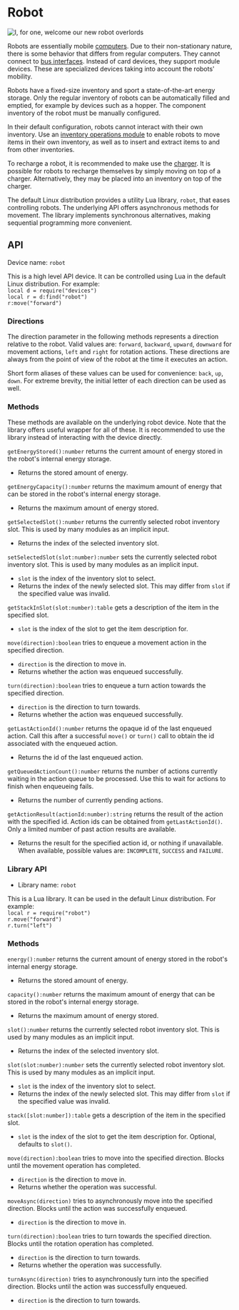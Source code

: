 # Robot
![I, for one, welcome our new robot overlords](item:oc2:robot)

Robots are essentially mobile [computers](../block/computer.md). Due to their non-stationary nature, there is some behavior that differs from regular computers. They cannot connect to [bus interfaces](../block/bus_interface.md). Instead of card devices, they support module devices. These are specialized devices taking into account the robots' mobility.

Robots have a fixed-size inventory and sport a state-of-the-art energy storage. Only the regular inventory of robots can be automatically filled and emptied, for example by devices such as a hopper. The component inventory of the robot must be manually configured.

In their default configuration, robots cannot interact with their own inventory. Use an [inventory operations module](inventory_operations_module.md) to enable robots to move items in their own inventory, as well as to insert and extract items to and from other inventories.

To recharge a robot, it is recommended to make use the [charger](../block/charger.md). It is possible for robots to recharge themselves by simply moving on top of a charger. Alternatively, they may be placed into an inventory on top of the charger.

The default Linux distribution provides a utility Lua library, `robot`, that eases controlling robots. The underlying API offers asynchronous methods for movement. The library implements synchronous alternatives, making sequential programming more convenient.

## API
Device name: `robot`

This is a high level API device. It can be controlled using Lua in the default Linux distribution. For example:  
`local d = require("devices")`  
`local r = d:find("robot")`  
`r:move("forward")`

### Directions
The direction parameter in the following methods represents a direction relative to the robot. Valid values are: `forward`, `backward`, `upward`, `downward` for movement actions, `left` and `right` for rotation actions. These directions are always from the point of view of the robot at the time it executes an action.

Short form aliases of these values can be used for convenience: `back`, `up`, `down`. For extreme brevity, the initial letter of each direction can be used as well.

### Methods
These methods are available on the underlying robot device. Note that the library offers useful wrapper for all of these. It is recommended to use the library instead of interacting with the device directly.

`getEnergyStored():number` returns the current amount of energy stored in the robot's internal energy storage.
- Returns the stored amount of energy.

`getEnergyCapacity():number` returns the maximum amount of energy that can be stored in the robot's internal energy storage.
- Returns the maximum amount of energy stored.

`getSelectedSlot():number` returns the currently selected robot inventory slot. This is used by many modules as an implicit input.
- Returns the index of the selected inventory slot.

`setSelectedSlot(slot:number):number` sets the currently selected robot inventory slot. This is used by many modules as an implicit input.
- `slot` is the index of the inventory slot to select.
- Returns the index of the newly selected slot. This may differ from `slot` if the specified value was invalid.

`getStackInSlot(slot:number):table` gets a description of the item in the specified slot.
- `slot` is the index of the slot to get the item description for.

`move(direction):boolean` tries to enqueue a movement action in the specified direction.
- `direction` is the direction to move in.
- Returns whether the action was enqueued successfully.

`turn(direction):boolean` tries to enqueue a turn action towards the specified direction.
- `direction` is the direction to turn towards.
- Returns whether the action was enqueued successfully.

`getLastActionId():number` returns the opaque id of the last enqueued action. Call this after a successful `move()` or `turn()` call to obtain the id associated with the enqueued action.
- Returns the id of the last enqueued action.

`getQueuedActionCount():number` returns the number of actions currently waiting in the action queue to be processed. Use this to wait for actions to finish when enqueueing fails.
- Returns the number of currently pending actions.

`getActionResult(actionId:number):string` returns the result of the action with the specified id. Action ids can be obtained from `getLastActionId()`. Only a limited number of past action results are available.
- Returns the result for the specified action id, or nothing if unavailable. When available, possible values are: `INCOMPLETE`, `SUCCESS` and `FAILURE`.

### Library API
- Library name: `robot`

This is a Lua library. It can be used in the default Linux distribution. For example:  
`local r = require("robot")`  
`r.move("forward")`  
`r.turn("left")`

### Methods
`energy():number` returns the current amount of energy stored in the robot's internal energy storage.
- Returns the stored amount of energy.

`capacity():number` returns the maximum amount of energy that can be stored in the robot's internal energy storage.
- Returns the maximum amount of energy stored.

`slot():number` returns the currently selected robot inventory slot. This is used by many modules as an implicit input.
- Returns the index of the selected inventory slot.

`slot(slot:number):number` sets the currently selected robot inventory slot. This is used by many modules as an implicit input.
- `slot` is the index of the inventory slot to select.
- Returns the index of the newly selected slot. This may differ from `slot` if the specified value was invalid.

`stack([slot:number]):table` gets a description of the item in the specified slot.
- `slot` is the index of the slot to get the item description for. Optional, defaults to `slot()`.

`move(direction):boolean` tries to move into the specified direction. Blocks until the movement operation has completed.
- `direction` is the direction to move in.
- Returns whether the operation was successful.

`moveAsync(direction)` tries to asynchronously move into the specified direction. Blocks until the action was successfully enqueued.
- `direction` is the direction to move in.

`turn(direction):boolean` tries to turn towards the specified direction. Blocks until the rotation operation has completed.
- `direction` is the direction to turn towards.
- Returns whether the operation was successfully.

`turnAsync(direction)` tries to asynchronously turn into the specified direction. Blocks until the action was successfully enqueued.
- `direction` is the direction to turn towards.